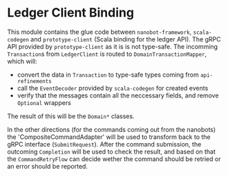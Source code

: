 # Ledger Client Binding

This module contains the glue code between `nanobot-framework`, `scala-codegen`
and `prototype-client` (Scala binding for the ledger API). The gRPC API provided
by `prototype-client` as it is is not type-safe. The incomming `Transaction`s
from `LedgerClient` is routed to `DomainTransactionMapper`, which will:
* convert the data in `Transaction` to type-safe types coming from `api-refinements`
* call the `EventDecoder` provided by `scala-codegen` for created events
* verify that the messages contain all the neccessary fields, and remove `Optional` wrappers

The result of this will be the `Domain*` classes.


In the other directions (for the commands coming out from the nanobots) the
'CompositeCommandAdapter' will be used to transform back to the gRPC interface
(`SubmitRequest`). After the command submission, the outcoming `Completion` will
be used to check the result, and based on that the `CommandRetryFlow` can decide
wether the command should be retried or an error should be reported.
